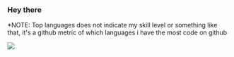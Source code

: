 ### Hey there
*NOTE: Top languages does not indicate my skill level or something like that, it's a github metric of which languages i have the most code on github

<a href="https://github.com/anuraghazra/github-readme-stats">
  <!-- Change the `github-readme-stats.anuraghazra1.vercel.app` to `github-readme-stats.vercel.app`  -->
  <img align="center" src="https://github-readme-stats.vercel.app/api/top-langs/?username=ahmedEid1&layout=compact&theme=material-palenight" />
</a>



